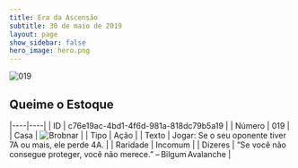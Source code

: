 ```yaml
---
title: Era da Ascensão
subtitle: 30 de maio de 2019
layout: page
show_sidebar: false
hero_image: hero.png
---
```


![019](https://cdn.keyforgegame.com/media/card_front/pt/435_019_42J9R9MF5VJ7_pt.png)

## Queime o Estoque

|----|----|
| ID | c76e19ac-4bd1-4f6d-981a-818dc79b5a19 |
| Número | 019 |
| Casa | ![Brobnar](https://archonarcana.com/images/thumb/e/e0/Brobnar.png/22px-Brobnar.png "Brobnar") |
| Tipo | Ação |
| Texto | Jogar: Se o seu oponente tiver 7A ou mais, ele perde 4A. |
| Raridade | Incomum |
| Dizeres | ”Se você não consegue proteger, você não merece.”  – Bilgum Avalanche |
